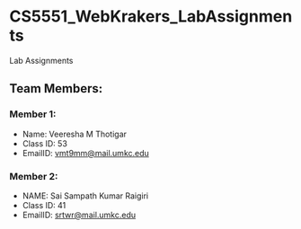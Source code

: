 # CS5551_WebKrakers_LabAssignments
Lab Assignments

## Team Members:
### Member 1:
* Name: Veeresha M Thotigar 
* Class ID: 53
* EmailID: vmt9mm@mail.umkc.edu

### Member 2:
* NAME: Sai Sampath Kumar Raigiri
* Class ID: 41
* EmailID: srtwr@mail.umkc.edu
